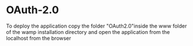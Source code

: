 # OAuth-2.0
To deploy the application copy the folder "OAuth2.0"inside the www folder of the wamp installation directory and open the application from the localhost from the browser
